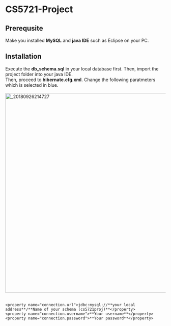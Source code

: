 # CS5721-Project
## Prerequsite
Make you installed **MySQL** and **java IDE** such as Eclipse on your PC.
## Installation
Execute the **db_schema.sql** in your local database first. Then, import the project folder into your java IDE. <br>
Then, proceed to **hibernate.cfg.xml**. Change the following paratmeters which is selected in blue. <br><br>
<img width="626" alt="_20180926214727" src="https://user-images.githubusercontent.com/26427743/46108345-c8736280-c1d5-11e8-8a15-2fd920ce4e82.png"> <br><br>
```
<property name="connection.url">jdbc:mysql://**your local address**/**Name of your schema (cs5721proj)**</property>
<property name="connection.username">**Your username**</property>
<property name="connection.password">**Your password**</property>
```

